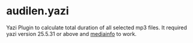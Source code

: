# audilen.yazi
Yazi Plugin to calculate total duration of all selected mp3 files. It required yazi version 25.5.31 or above and [mediainfo](https://mediaarea.net/en/MediaInfo/Download) to work.
